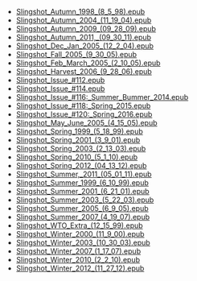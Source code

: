 <ul>
<li><a href="https://spookmango.github.io/slingshot-epub/ Slingshot_April_May_2004_(4_8_04).epub > Slingshot_April_May_2004_(4_8_04).epub </a></li>
<li><a href="https://spookmango.github.io/slingshot-epub/ Slingshot_Autumn_1998_(8_5_98).epub > Slingshot_Autumn_1998_(8_5_98).epub </a></li>
<li><a href="https://spookmango.github.io/slingshot-epub/ Slingshot_Autumn_1999_(9_23_99).epub > Slingshot_Autumn_1999_(9_23_99).epub </a></li>
<li><a href="https://spookmango.github.io/slingshot-epub/ Slingshot_Autumn_2004_(11_19_04).epub > Slingshot_Autumn_2004_(11_19_04).epub </a></li>
<li><a href="https://spookmango.github.io/slingshot-epub/ Slingshot_Autumn_2008,_(11_26_2008).epub > Slingshot_Autumn_2008,_(11_26_2008).epub </a></li>
<li><a href="https://spookmango.github.io/slingshot-epub/ Slingshot_Autumn_2009_(09_28_09).epub > Slingshot_Autumn_2009_(09_28_09).epub </a></li>
<li><a href="https://spookmango.github.io/slingshot-epub/ Slingshot_Autumn_2010_(10_1_2010).epub > Slingshot_Autumn_2010_(10_1_2010).epub </a></li>
<li><a href="https://spookmango.github.io/slingshot-epub/ Slingshot_Autumn_2011,_(09_30_11).epub > Slingshot_Autumn_2011,_(09_30_11).epub </a></li>
<li><a href="https://spookmango.github.io/slingshot-epub/ Slingshot_Autumn_2012_(09_28_2012).epub > Slingshot_Autumn_2012_(09_28_2012).epub </a></li>
<li><a href="https://spookmango.github.io/slingshot-epub/ Slingshot_Dec_Jan_2005_(12_2_04).epub > Slingshot_Dec_Jan_2005_(12_2_04).epub </a></li>
<li><a href="https://spookmango.github.io/slingshot-epub/ Slingshot_Fall_2001_(9_27_01).epub > Slingshot_Fall_2001_(9_27_01).epub </a></li>
<li><a href="https://spookmango.github.io/slingshot-epub/ Slingshot_Fall_2005_(9_30_05).epub > Slingshot_Fall_2005_(9_30_05).epub </a></li>
<li><a href="https://spookmango.github.io/slingshot-epub/ Slingshot_Feb_March_2004_(1_29_04).epub > Slingshot_Feb_March_2004_(1_29_04).epub </a></li>
<li><a href="https://spookmango.github.io/slingshot-epub/ Slingshot_Feb_March_2005_(2_10_05).epub > Slingshot_Feb_March_2005_(2_10_05).epub </a></li>
<li><a href="https://spookmango.github.io/slingshot-epub/ Slingshot_Harvest_1997_(9_23_97).epub > Slingshot_Harvest_1997_(9_23_97).epub </a></li>
<li><a href="https://spookmango.github.io/slingshot-epub/ Slingshot_Harvest_2006_(9_28_06).epub > Slingshot_Harvest_2006_(9_28_06).epub </a></li>
<li><a href="https://spookmango.github.io/slingshot-epub/ Slingshot_Harvest_2007_(9_27_07).epub > Slingshot_Harvest_2007_(9_27_07).epub </a></li>
<li><a href="https://spookmango.github.io/slingshot-epub/ Slingshot_Issue_#112.epub > Slingshot_Issue_#112.epub </a></li>
<li><a href="https://spookmango.github.io/slingshot-epub/ Slingshot_Issue_#113.epub > Slingshot_Issue_#113.epub </a></li>
<li><a href="https://spookmango.github.io/slingshot-epub/ Slingshot_Issue_#114.epub > Slingshot_Issue_#114.epub </a></li>
<li><a href="https://spookmango.github.io/slingshot-epub/ Slingshot_Issue_#115.epub > Slingshot_Issue_#115.epub </a></li>
<li><a href="https://spookmango.github.io/slingshot-epub/ Slingshot_Issue_#116:_Summer_Bummer_2014.epub > Slingshot_Issue_#116:_Summer_Bummer_2014.epub </a></li>
<li><a href="https://spookmango.github.io/slingshot-epub/ Slingshot_Issue_#117:_Winter,_2014.epub > Slingshot_Issue_#117:_Winter,_2014.epub </a></li>
<li><a href="https://spookmango.github.io/slingshot-epub/ Slingshot_Issue_#118:_Spring_2015.epub > Slingshot_Issue_#118:_Spring_2015.epub </a></li>
<li><a href="https://spookmango.github.io/slingshot-epub/ Slingshot_Issue_#119:_Fall_2015.epub > Slingshot_Issue_#119:_Fall_2015.epub </a></li>
<li><a href="https://spookmango.github.io/slingshot-epub/ Slingshot_Issue_#120:_Spring_2016.epub > Slingshot_Issue_#120:_Spring_2016.epub </a></li>
<li><a href="https://spookmango.github.io/slingshot-epub/ Slingshot_Issue_#121:__Summer_2016.epub > Slingshot_Issue_#121:__Summer_2016.epub </a></li>
<li><a href="https://spookmango.github.io/slingshot-epub/ Slingshot_May_June_2005_(4_15_05).epub > Slingshot_May_June_2005_(4_15_05).epub </a></li>
<li><a href="https://spookmango.github.io/slingshot-epub/ Slingshot_Spring,_2009_(1_30_2009).epub > Slingshot_Spring,_2009_(1_30_2009).epub </a></li>
<li><a href="https://spookmango.github.io/slingshot-epub/ Slingshot_Spring_1999_(5_18_99).epub > Slingshot_Spring_1999_(5_18_99).epub </a></li>
<li><a href="https://spookmango.github.io/slingshot-epub/ Slingshot_Spring_2000_(3_2_00).epub > Slingshot_Spring_2000_(3_2_00).epub </a></li>
<li><a href="https://spookmango.github.io/slingshot-epub/ Slingshot_Spring_2001_(3_9_01).epub > Slingshot_Spring_2001_(3_9_01).epub </a></li>
<li><a href="https://spookmango.github.io/slingshot-epub/ Slingshot_Spring_2002_(1_29_02).epub > Slingshot_Spring_2002_(1_29_02).epub </a></li>
<li><a href="https://spookmango.github.io/slingshot-epub/ Slingshot_Spring_2003_(2_13_03).epub > Slingshot_Spring_2003_(2_13_03).epub </a></li>
<li><a href="https://spookmango.github.io/slingshot-epub/ Slingshot_Spring_2006_(4_6_06).epub > Slingshot_Spring_2006_(4_6_06).epub </a></li>
<li><a href="https://spookmango.github.io/slingshot-epub/ Slingshot_Spring_2010_(5_1_10).epub > Slingshot_Spring_2010_(5_1_10).epub </a></li>
<li><a href="https://spookmango.github.io/slingshot-epub/ Slingshot_Spring_2011_(01_27_11).epub > Slingshot_Spring_2011_(01_27_11).epub </a></li>
<li><a href="https://spookmango.github.io/slingshot-epub/ Slingshot_Spring_2012_(04_13_12).epub > Slingshot_Spring_2012_(04_13_12).epub </a></li>
<li><a href="https://spookmango.github.io/slingshot-epub/ Slingshot_Summer,_2009_(04_24_09).epub > Slingshot_Summer,_2009_(04_24_09).epub </a></li>
<li><a href="https://spookmango.github.io/slingshot-epub/ Slingshot_Summer,_2011_(05_01_11).epub > Slingshot_Summer,_2011_(05_01_11).epub </a></li>
<li><a href="https://spookmango.github.io/slingshot-epub/ Slingshot_Summer_1997_(5_13_97).epub > Slingshot_Summer_1997_(5_13_97).epub </a></li>
<li><a href="https://spookmango.github.io/slingshot-epub/ Slingshot_Summer_1999_(6_10_99).epub > Slingshot_Summer_1999_(6_10_99).epub </a></li>
<li><a href="https://spookmango.github.io/slingshot-epub/ Slingshot_Summer_2000_(6_22_00).epub > Slingshot_Summer_2000_(6_22_00).epub </a></li>
<li><a href="https://spookmango.github.io/slingshot-epub/ Slingshot_Summer_2001_(6_21_01).epub > Slingshot_Summer_2001_(6_21_01).epub </a></li>
<li><a href="https://spookmango.github.io/slingshot-epub/ Slingshot_Summer_2002_(5_30_02).epub > Slingshot_Summer_2002_(5_30_02).epub </a></li>
<li><a href="https://spookmango.github.io/slingshot-epub/ Slingshot_Summer_2003_(5_22_03).epub > Slingshot_Summer_2003_(5_22_03).epub </a></li>
<li><a href="https://spookmango.github.io/slingshot-epub/ Slingshot_Summer_2004_(6_3_04).epub > Slingshot_Summer_2004_(6_3_04).epub </a></li>
<li><a href="https://spookmango.github.io/slingshot-epub/ Slingshot_Summer_2005_(6_9_05).epub > Slingshot_Summer_2005_(6_9_05).epub </a></li>
<li><a href="https://spookmango.github.io/slingshot-epub/ Slingshot_Summer_2006_(6_8_06).epub > Slingshot_Summer_2006_(6_8_06).epub </a></li>
<li><a href="https://spookmango.github.io/slingshot-epub/ Slingshot_Summer_2007_(4_19_07).epub > Slingshot_Summer_2007_(4_19_07).epub </a></li>
<li><a href="https://spookmango.github.io/slingshot-epub/ Slingshot_Summer_2008_(4_25_08).epub > Slingshot_Summer_2008_(4_25_08).epub </a></li>
<li><a href="https://spookmango.github.io/slingshot-epub/ Slingshot_WTO_Extra_(12_15_99).epub > Slingshot_WTO_Extra_(12_15_99).epub </a></li>
<li><a href="https://spookmango.github.io/slingshot-epub/ Slingshot_Winter_1998_(11_19_98).epub > Slingshot_Winter_1998_(11_19_98).epub </a></li>
<li><a href="https://spookmango.github.io/slingshot-epub/ Slingshot_Winter_2000_(11_9_00).epub > Slingshot_Winter_2000_(11_9_00).epub </a></li>
<li><a href="https://spookmango.github.io/slingshot-epub/ Slingshot_Winter_2002_(10_31_02).epub > Slingshot_Winter_2002_(10_31_02).epub </a></li>
<li><a href="https://spookmango.github.io/slingshot-epub/ Slingshot_Winter_2003_(10_30_03).epub > Slingshot_Winter_2003_(10_30_03).epub </a></li>
<li><a href="https://spookmango.github.io/slingshot-epub/ Slingshot_Winter_2006_(1_19_06).epub > Slingshot_Winter_2006_(1_19_06).epub </a></li>
<li><a href="https://spookmango.github.io/slingshot-epub/ Slingshot_Winter_2007_(1_17_07).epub > Slingshot_Winter_2007_(1_17_07).epub </a></li>
<li><a href="https://spookmango.github.io/slingshot-epub/ Slingshot_Winter_2008_(1_24_08).epub > Slingshot_Winter_2008_(1_24_08).epub </a></li>
<li><a href="https://spookmango.github.io/slingshot-epub/ Slingshot_Winter_2010_(2_2_10).epub > Slingshot_Winter_2010_(2_2_10).epub </a></li>
<li><a href="https://spookmango.github.io/slingshot-epub/ Slingshot_Winter_2011_(11_25_11).epub > Slingshot_Winter_2011_(11_25_11).epub </a></li>
<li><a href="https://spookmango.github.io/slingshot-epub/ Slingshot_Winter_2012_(11_27_12).epub > Slingshot_Winter_2012_(11_27_12).epub </a></li>
</ul>
